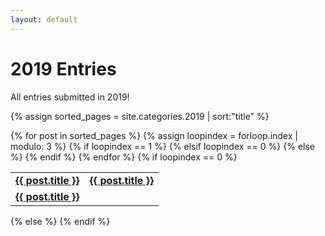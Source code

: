 ```yaml
---
layout: default
---
```


# 2019 Entries

All entries submitted in 2019! 

{% assign sorted_pages = site.categories.2019 | sort:"title" %}
<table>{% for post in sorted_pages %}
  {% assign loopindex = forloop.index | modulo: 3 %}
  {% if loopindex == 1 %}
    <tr><td id="entries"><strong><a href="{{ post.url }}">{{ post.title }}</a></strong></td>
  {% elsif loopindex == 0 %}
    <td id="entries"><strong><a href="{{ post.url }}">{{ post.title }}</a></strong></td></tr>
  {% else %}
    <td id="entries"><strong><a href="{{ post.url }}">{{ post.title }}</a></strong></td>
  {% endif %}
 {% endfor %}
    {% if loopindex == 0 %}
    </table>
  {% else %}
    </tr></table>
  {% endif %}
